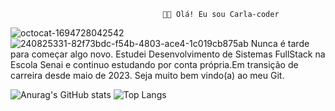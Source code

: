                                       👩‍💻 Olá! Eu sou Carla-coder

![octocat-1694728042542](https://github.com/Carla-coder/Carla-coder/assets/128012862/4df32257-e69b-475f-8dc0-a49bf5204ec2)
![240825331-82f73bdc-f54b-4803-ace4-1c019cb875ab](https://github.com/Carla-coder/Carla-coder/assets/128012862/d76c7002-f2f7-4169-a074-a88bf25dcb34) 
Nunca é tarde para começar algo novo. Estudei Desenvolvimento de Sistemas FullStack na Escola Senai e continuo estudando por conta própria.Em transição de carreira desde maio de 2023.
              Seja muito bem vindo(a) ao meu Git.

![Anurag's GitHub stats](https://github-readme-stats.vercel.app/api?username=Carla-coder&show_icons=true&theme=cobalt) ![Top Langs](https://github-readme-stats.vercel.app/api/top-langs/?username=Carla-coder&layout=compact) 



  

